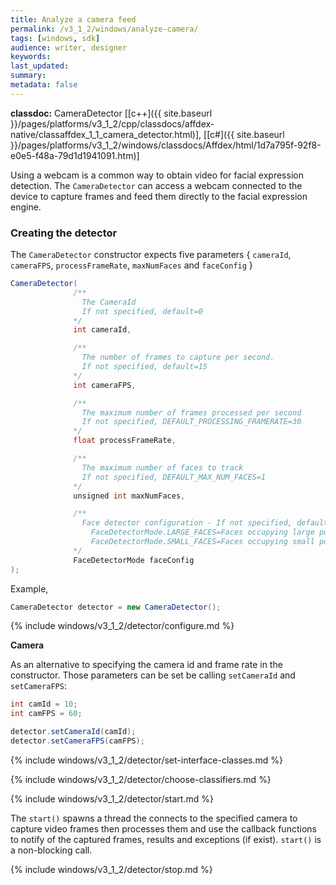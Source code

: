 ```yaml
---
title: Analyze a camera feed
permalink: /v3_1_2/windows/analyze-camera/
tags: [windows, sdk]
audience: writer, designer
keywords:
last_updated:
summary:
metadata: false
---
```

**classdoc:** CameraDetector [[c++]({{ site.baseurl }}/pages/platforms/v3_1_2/cpp/classdocs/affdex-native/classaffdex_1_1_camera_detector.html)], [[c#]({{ site.baseurl }}/pages/platforms/v3_1_2/windows/classdocs/Affdex/html/1d7a795f-92f8-e0e5-f48a-79d1d1941091.htm)]

Using a webcam is a common way to obtain video for facial expression detection. The ```CameraDetector``` can access a webcam connected to the device to capture frames and feed them directly to the facial expression engine.

### Creating the detector
The ```CameraDetector``` constructor expects five parameters { `cameraId`, `cameraFPS`, `processFrameRate`, `maxNumFaces` and `faceConfig` }

```csharp
CameraDetector(
              /**
                The CameraId
                If not specified, default=0
              */
              int cameraId,

              /**
                The number of frames to capture per second.
                If not specified, default=15
              */
              int cameraFPS,

              /**
                The maximum number of frames processed per second
                If not specified, DEFAULT_PROCESSING_FRAMERATE=30
              */
              float processFrameRate,

              /**
                The maximum number of faces to track
                If not specified, DEFAULT_MAX_NUM_FACES=1
              */
              unsigned int maxNumFaces,

              /**
                Face detector configuration - If not specified, defaults to FaceDetectorMode.LARGE_FACES
                  FaceDetectorMode.LARGE_FACES=Faces occupying large portions of the frame
                  FaceDetectorMode.SMALL_FACES=Faces occupying small portions of the frame
              */
              FaceDetectorMode faceConfig
);
```

Example,

```csharp
CameraDetector detector = new CameraDetector();
```
{% include windows/v3_1_2/detector/configure.md %}

**Camera**

As an alternative to specifying the camera id and frame rate in the constructor.
Those parameters can be set be calling `setCameraId` and `setCameraFPS`:

```csharp
int camId = 10;
int camFPS = 60;

detector.setCameraId(camId);
detector.setCameraFPS(camFPS);
```


{% include windows/v3_1_2/detector/set-interface-classes.md %}

{% include windows/v3_1_2/detector/choose-classifiers.md %}

{% include windows/v3_1_2/detector/start.md %}

The `start()` spawns a thread the connects to the specified camera to capture video frames then processes them and use the callback functions to notify of the captured frames, results and exceptions (if exist). `start()` is a non-blocking call.

{% include windows/v3_1_2/detector/stop.md %}
